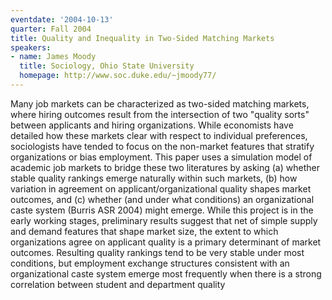 ```yaml
---
eventdate: '2004-10-13'
quarter: Fall 2004
title: Quality and Inequality in Two-Sided Matching Markets
speakers:
- name: James Moody
  title: Sociology, Ohio State University
  homepage: http://www.soc.duke.edu/~jmoody77/
---
```

Many job markets can be characterized as two-sided matching markets, where hiring outcomes result from the intersection of two &quot;quality sorts&quot; between applicants and hiring organizations. While economists have detailed how these markets clear with respect to individual preferences, sociologists have tended to focus on the non-market features that stratify organizations or bias employment. This paper uses a simulation model of academic job markets to bridge these two literatures by asking (a) whether stable quality rankings emerge naturally within such markets, (b) how variation in agreement on applicant/organizational quality shapes market outcomes, and (c) whether (and under what conditions) an organizational caste system (Burris ASR 2004) might emerge. While this project is in the early working stages, preliminary results suggest that net of simple supply and demand features that shape market size, the extent to which organizations agree on applicant quality is a primary determinant of market outcomes. Resulting quality rankings tend to be very stable under most conditions, but employment exchange structures consistent with an organizational caste system emerge most frequently when there is a strong correlation between student and department quality